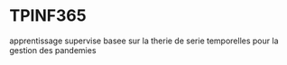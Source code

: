 # TPINF365
apprentissage supervise basee sur la therie de serie temporelles pour la gestion des pandemies 
